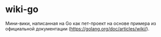 # wiki-go
Мини-вики, написанная на Go как пет-проект на основе примера из официальной документации (https://golang.org/doc/articles/wiki/).

